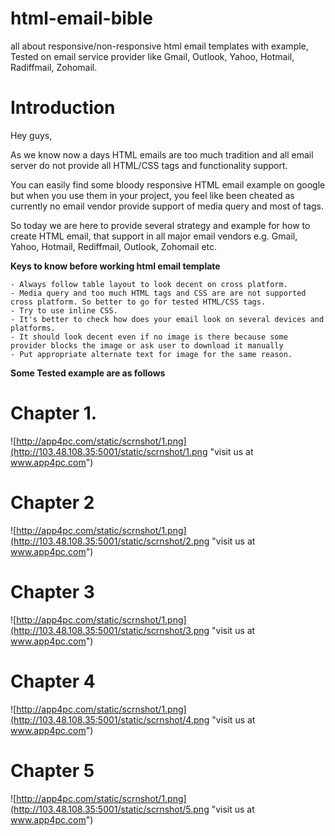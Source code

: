# html-email-bible
all about responsive/non-responsive html email templates with example, Tested on email service provider like Gmail, Outlook, Yahoo, Hotmail, Radiffmail, Zohomail.

# Introduction 

Hey guys,

As we know now a days HTML emails are too much tradition and all email server do not provide all HTML/CSS tags and functionality support.

You can easily find some bloody responsive HTML email example on google but when you use them in your project,
you feel like been cheated as currently no email vendor provide support of media query and most of tags.

So today we are here to provide several strategy and example for how to create HTML email, that support in all major email vendors e.g.
Gmail, Yahoo, Hotmail, Rediffmail, Outlook, Zohomail etc.

**Keys to know before working html email template**

	- Always follow table layout to look decent on cross platform.
	- Media query and too much HTML tags and CSS are are not supported cross platform. So better to go for tested HTML/CSS tags.
	- Try to use inline CSS.
	- It's better to check how does your email look on several devices and platforms.
	- It should look decent even if no image is there because some provider blocks the image or ask user to download it manually
	- Put appropriate alternate text for image for the same reason.
	
**Some Tested example are as follows**
	
# Chapter 1.
![http://app4pc.com/static/scrnshot/1.png](http://103.48.108.35:5001/static/scrnshot/1.png "visit us at www.app4pc.com")

# Chapter 2
![http://app4pc.com/static/scrnshot/1.png](http://103.48.108.35:5001/static/scrnshot/2.png "visit us at www.app4pc.com")

# Chapter 3
![http://app4pc.com/static/scrnshot/1.png](http://103.48.108.35:5001/static/scrnshot/3.png "visit us at www.app4pc.com")

# Chapter 4
![http://app4pc.com/static/scrnshot/1.png](http://103.48.108.35:5001/static/scrnshot/4.png "visit us at www.app4pc.com")

# Chapter 5
![http://app4pc.com/static/scrnshot/1.png](http://103.48.108.35:5001/static/scrnshot/5.png "visit us at www.app4pc.com")
